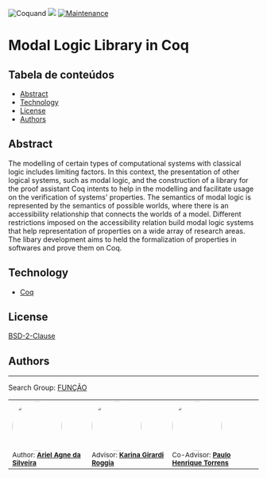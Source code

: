 ![Coquand](https://img.shields.io/badge/Coq-8.12.0-CC2927)
![](https://img.shields.io/badge/License-BSD--2--Clause-blue)
[![Maintenance](https://img.shields.io/badge/Maintained%3F-yes-green.svg)](https://GitHub.com/Naereen/StrapDown.js/graphs/commit-activity)


# Modal Logic Library in Coq

## Tabela de conteúdos

<!--ts-->
   * [Abstract](#Abstract)
   * [Technology](#Technology)
   * [License](#tabela-de-conteudos)
   * [Authors](#Authors)
<!--te-->

## Abstract
The modelling of certain types of computational systems with classical logic includes limiting factors. In this context, the presentation of other logical systems, such as modal logic, and the construction of a library for the proof assistant Coq intents to help in the modelling and facilitate usage on the verification of systems' properties. The semantics of modal logic is represented by the semantics of possible worlds, where there is an accessibility relationship that connects the worlds of a model. Different restrictions imposed on the accessibility relation build modal logic systems that help representation of properties on a wide array of research areas. The libary development aims to held the formalization of properties in softwares and prove them on Coq.

## Technology
- [Coq](https://coq.inria.fr/)

## License

[BSD-2-Clause](https://github.com/arielsilveira/ModalLibrary/blob/master/LICENSE)

## Authors
---
Search Group: [FUNÇÃO](https://www.udesc.br/cct/funcao)

<table>
    <tr>
        <td>
            <img style="border-radius: 50%;" src="https://avatars1.githubusercontent.com/u/19842910?v=4" width="100px;" alt="">
            <br/>
            <sub>Author: <a href="github.com/arielsilveira"><b>Ariel Agne da Silveira</b></sub> </a>
        </td>
        <td>
            <img style="border-radius: 50%;" src="https://avatars2.githubusercontent.com/u/6727632?v=4" width="100px;" alt="">
            <br/>
            <sub>Advisor: <a href="github.com/kaqui"><b>Karina Girardi Roggia</b></sub> </a>
        </td>
        <td>
            <img style="border-radius: 50%;" src="https://avatars3.githubusercontent.com/u/394865?v=4" width="100px;" alt="">
            <br/>
            <sub>Co-Advisor: <a href="github.com/takanuva"><b>Paulo Henrique Torrens</b></sub> </a>
        </td>
    </tr>
</table>


<!-- [![Gmail Badge](https://img.shields.io/badge/-ariel.agne95@gmail.com-c14438?style=flat-square&logo=Gmail&logoColor=white&link=mailto:tgmarinho@gmail.com)](mailto:ariel.agne95@gmail.com) -->

